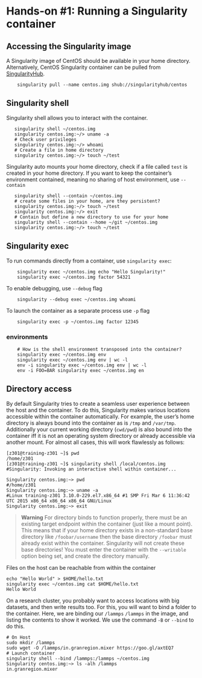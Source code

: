 # Hands-on #1: Running a Singularity container
## Accessing the Singularity image
A Singularity image of CentOS should be available in your home directory.
Alternatively, CentOS Singularity container can be pulled
from [SingularityHub](https://singularity-hub.org).
```
    singularity pull --name centos.img shub://singularityhub/centos
```

## Singularity shell
Singularity shell allows you to interact with the container.

```shell
   singularity shell ~/centos.img
   singularity centos.img:~/> uname -a
   # Check user privileges
   singularity centos.img:~/> whoami
   # Create a file in home directory
   singularity centos.img:~/> touch ~/test
```
Singularity auto mounts your home directory, check if a file called `test` is
created in your home directory. If you want to keep the container’s environment
contained, meaning no sharing of host environment, use `--contain`

```shell
   singularity shell --contain ~/centos.img
   # create some files in your home, are they persistent?
   singularity centos.img:~/> touch ~/test
   singularity centos.img:~/> exit
   # Contain but define a new directory to use for your home
   singularity shell --contain --home ~/git ~/centos.img
   singularity centos.img:~/> touch ~/test
```

## Singularity exec
To run commands directly from a container, use `singularity exec`:
```
    singularity exec ~/centos.img echo "Hello Singularity!"
    singularity exec ~/centos.img factor 54321
```

To enable debugging, use `--debug` flag
```
    singularity --debug exec ~/centos.img whoami
```
To launch the container as a separate process use `-p` flag
```
    singularity exec -p ~/centos.img factor 12345
```

### environments
```shell
    # How is the shell environment transposed into the container?
    singularity exec ~/centos.img env
    singularity exec ~/centos.img env | wc -l
    env -i singularity exec ~/centos.img env | wc -l
    env -i FOO=BAR singularity exec ~/centos.img en
```


## Directory access
By default Singularity tries to create a seamless user experience between the host and the container. To do this, Singularity makes various locations accessible within the container automatically. For example, the user’s home directory is always bound into the container as is `/tmp` and `/var/tmp`. Additionally your current working directory (`cwd/pwd`) is also bound into the container iff it is not an operating system directory or already accessible via another mount. For almost all cases, this will work flawlessly as follows:

```shell
[z301@training-z301 ~]$ pwd
/home/z301
[z301@training-z301 ~]$ singularity shell /local/centos.img 
#Singularity: Invoking an interactive shell within container...

Singularity centos.img:~> pwd
#/home/z301
Singularity centos.img:~> uname -a
#Linux training-z301 3.10.0-229.el7.x86_64 #1 SMP Fri Mar 6 11:36:42 UTC 2015 x86_64 x86_64 x86_64 GNU/Linux
Singularity centos.img:~> exit
```

> **Warning**
For directory binds to function properly, there must be an existing target endpoint within the container (just like a mount point). This means that if your home directory exists in a non-standard base directory like `/foobar/username` then the base directory `/foobar` must already exist within the container.
Singularity will not create these base directories! You must enter the container with the `--writable` option being set, and create the directory manually.


Files on the host can be reachable from within the container

```shell
echo "Hello World" > $HOME/hello.txt
singularity exec ~/centos.img cat $HOME/hello.txt
Hello World
```

On a research cluster, you probably want to access locations with big datasets, and then write results too. For this, you will want to bind a folder to the container. Here, we are binding our `/lammps` `/lammps` in the image, and listing the contents to show it worked. We use the command `-B` or `--bind` to do this.

```shell
# On Host
sudo mkdir /lammps
sudo wget -O /lammps/in.granregion.mixer https://goo.gl/axtEQ7
# Launch container
singularity shell --bind /lammps:/lammps ~/centos.img
Singularity centos.img:~> ls -alh /lammps
in.granregion.mixer

```
